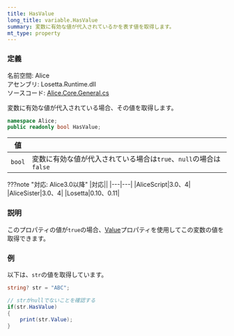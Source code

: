 ```yaml
---
title: HasValue
long_title: variable.HasValue
summary: 変数に有効な値が代入されているかを表す値を取得します。
mt_type: property
---
```


### 定義
名前空間: Alice<br/>
アセンブリ: Losetta.Runtime.dll<br/>
ソースコード: [Alice.Core.General.cs](https://github.com/WSOFT-Project/Losetta/blob/master/Losetta.Runtime/Core/Extension/Alice.Core.General.cs)

変数に有効な値が代入されている場合、その値を取得します。

```cs title="AliceScript"
namespace Alice;
public readonly bool HasValue;
```

|値| |
|-|-|
|`bool`|変数に有効な値が代入されている場合は`true`、`null`の場合は`false`|

???note "対応: Alice3.0以降"
    |対応||
    |---|---|
    |AliceScript|3.0、4|
    |AliceSister|3.0、4|
    |Losetta|0.10、0.11|

### 説明
このプロパティの値が`true`の場合、[Value](./value.md)プロパティを使用してこの変数の値を取得できます。

### 例
以下は、`str`の値を取得しています。

```cs title="AliceScript"
string? str = "ABC";

// strがnullでないことを確認する
if(str.HasValue)
{
    print(str.Value);
}
```
